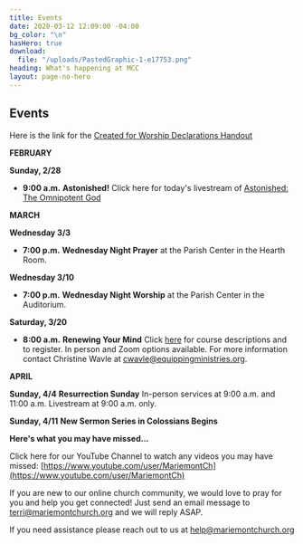 ```yaml
---
title: Events
date: 2020-03-12 12:09:00 -04:00
bg_color: "\n"
hasHero: true
download:
  file: "/uploads/PastedGraphic-1-e17753.png"
heading: What's happening at MCC
layout: page-no-hero
---
```


## Events

Here is the link for the [Created for Worship Declarations Handout](https://drive.google.com/file/d/1bCTQeDUK1bBI30rwqdyiVlecur89yNSl/view?usp=sharing)


**FEBRUARY**

**Sunday, 2/28**

* **9:00 a.m.** **Astonished!**
Click here for today's livestream of [Astonished: The Omnipotent God](https://youtu.be/E0C8Qt3jw7A)

**MARCH**

**Wednesday 3/3** 

* **7:00 p.m.** **Wednesday Night Prayer** at the Parish Center in the Hearth Room.

**Wednesday 3/10** 

* **7:00 p.m.** **Wednesday Night Worship** at the Parish Center in the Auditorium.

**Saturday, 3/20**

* **8:00 a.m.** **Renewing Your Mind** Click [here](http://www.equippingministries.org/) for course descriptions and to register. In person and Zoom options available. For more information contact Christine Wavle at [cwavle@equippingministries.org](cwavle@equippingministries.org).

**APRIL**

**Sunday, 4/4** **Resurrection Sunday** In-person services at 9:00 a.m. and 11:00 a.m. Livestream at 9:00 a.m. only.

**Sunday, 4/11** **New Sermon Series in Colossians Begins**

**Here's what you may have missed...**

Click here for our YouTube Channel to watch any videos you may have missed:
[https://www.youtube.com/user/MariemontCh](https://www.youtube.com/user/MariemontCh)

If you are new to our online church community, we would love to pray for you and help you get connected! Just send an email message to [terri@mariemontchurch.org](http://terri@mariemontchurch.org) and we will reply ASAP.

If you need assistance please reach out to us at [help@mariemontchurch.org](http://help@mariemontchurch.org)

